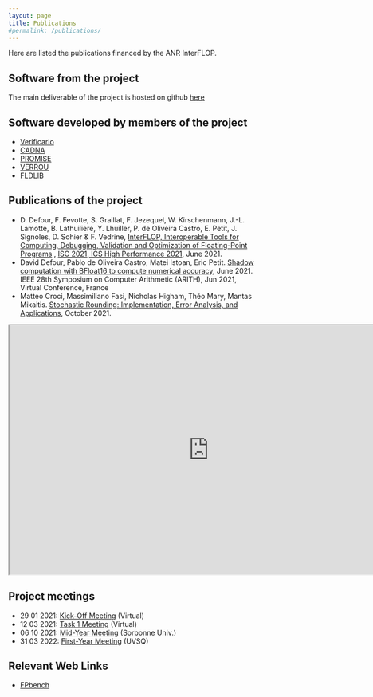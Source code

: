 ```yaml
---
layout: page
title: Publications
#permalink: /publications/
---
```


Here are listed the publications financed by the ANR InterFLOP.

## Software from the project

The main deliverable of the project is hosted on github [here](https://github.com/interflop/interflop)

## Software developed by members of the project

- [Verificarlo](https://github.com/verificarlo/verificarlo)
- [CADNA](https://www-pequan.lip6.fr/cadna/)
- [PROMISE](http://promise.lip6.fr/)
- [VERROU](https://github.com/edf-hpc/verrou)
- [FLDLIB](https://github.com/fvedrine/fldlib)

## Publications of the project
- D. Defour, F. Fevotte, S. Graillat, F. Jezequel, W. Kirschenmann, J.-L. Lamotte, B. Lathuiliere, Y. Lhuiller, P. de Oliveira Castro, E. Petit, J. Signoles, D. Sohier & F. Vedrine, [InterFLOP, Interoperable Tools for Computing, Debugging, Validation and Optimization of Floating-Point Programs](https://halshs.archives-ouvertes.fr/LAMPS/hal-03245586v1) , [ISC 2021, ICS High Performance 2021](https://www.isc-hpc.com/), June 2021.
- David Defour, Pablo de Oliveira Castro, Matei Istoan, Eric Petit. [Shadow computation with BFloat16 to compute numerical accuracy](https://hal-anr.archives-ouvertes.fr/hal-03159965), June 2021.
IEEE 28th Symposium on Computer Arithmetic (ARITH), Jun 2021, Virtual Conference, France
- Matteo Croci, Massimiliano Fasi, Nicholas Higham, Théo Mary, Mantas Mikaitis. [Stochastic Rounding: Implementation, Error Analysis, and Applications](https://hal.archives-ouvertes.fr/hal-03378080), October 2021.

<iframe width="800" height="500"src="https://haltools.archives-ouvertes.fr/Public/afficheRequetePubli.php?projet_anr=%09ANR-20-CE46-0009&CB_auteur=oui&CB_titre=oui&CB_article=oui&langue=Anglais&tri_exp=annee_publi&tri_exp2=typdoc&tri_exp3=date_publi&ordre_aff=TA&Fen=Rech&lang=fr"></iframe>

## Project meetings

- 29 01 2021: [Kick-Off Meeting](/meeting29012021) (Virtual)
- 12 03 2021: [Task 1 Meeting](/meeting12032021) (Virtual)
- 06 10 2021: [Mid-Year Meeting](/meeting06102021) (Sorbonne Univ.)
- 31 03 2022: [First-Year Meeting](/meeting31032022) (UVSQ)

## Relevant Web Links

- [FPbench](https://fpbench.org/)
